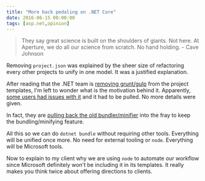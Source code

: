```yaml
---
title: "More back pedaling on .NET Core"
date: 2016-06-15 08:00:00
tags: [asp.net,opinion]
---
```


>They say great science is built on the shoulders of giants. Not here. At Aperture, we do all our science from scratch. No hand holding. - Cave Johnson

Removing `project.json` was explained by the sheer size of refactoring every other projects to unify in one model. It was a justified explanation.

After reading that the .NET team is [removing grunt/gulp][1] from the project templates, I'm left to wonder what is the motivation behind it. Apparently, [some users had issues with it][3] and it had to be pulled. No more details were given.

In fact, they are [pulling back the old bundler/minifier][2] into the fray to keep the bundling/minifying feature.

All this so we can do `dotnet bundle` without requiring other tools. Everything will be unified once more. No need for external tooling or `node`. Everything will be Microsoft tools.

Now to explain to my client why we are using `node` to automate our workflow since Microsoft definitely won't be including it in its templates. It really makes you think twice about offering directions to clients.

[1]: https://github.com/aspnet/Tooling/issues/83#issuecomment-225967707
[2]: https://github.com/aspnet/Templates/pull/592
[3]: https://github.com/OmniSharp/generator-aspnet/issues/733#issuecomment-224386200
